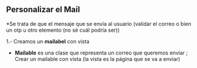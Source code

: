 ## Personalizar el Mail*Se trata de que el mensaje que se envía al usuario (validar el correo o bien un otp u otro elemento (no sé cuál podría ser))1.- Creamos un **mailabel** con vista* **Mailable** es una clase que representa un correo que queremos enviar; Crear un mailable con vista (la vista es la página que se va a enviar)```php```